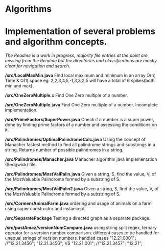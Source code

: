 ﻿# Algorithms
<h1>Implementation of several problems and algorithm concepts.</h1>

*The Readme is a work in progress, majority file entries at the point are missing from the Readme but the directories and classifications are mostly clear for navigation and search.*

**/src/LocalMaxMin.java**
Find local maximum and minimum in an array O(n) Time & O(1) space eg: 2,2,3,4,5,-1,3,3,2,5 will have a total of 6 spikes(both min and max).

**/src/OneZeroMultiple.c**
Find One Zero multiple of a number.

**/src/OneZeroMultiple.java**
Find One Zero multiple of a number. Incomplete implementation.

**/src/PrimeFactors/SuperPower.java**
Check if a  number is a super power, done by finding prime factors of a number and assessing the conditions on it.
 
**/src/Palindromes/OptimalPalindromeCalc.java**
Using the concept of Manacher fastest method to find all palindrome strings and substrings in a string. Returns number of possible palindromes in a string.

**/src/Palindromes/Manacher.java**
Manacher algorithm java implementation (Sedgwick) file.

**/src/Palindromes/MostValPalin.java**
Given a string, S, find the value, V, of the MostValuable Palindrome formed by a substring of S.

**/src/Palindromes/MostValPalin2.java**
Given a string, S, find the value, V, of the MostValuable Palindrome formed by a substring of S.

**/src/Cormen/AnimalFarm.java**
ordering and usage of animals on a farm using super constructor and instanceof.

**/src/SeparatePackage**
Testing a directed graph as a separate package.

**/src/pastAmaz/versionNumCompare.java**
using string split regex, ternary operator for a version number comparison. different cases to be handled for unequal strings of version numbers.
handled cases "12.21.0001"; //"12.21.3456"; "12.21.3456"; VS "12.21.001"; //"12.21.3457"; "12.21";



